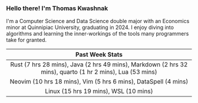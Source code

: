 
### Hello there! I'm Thomas Kwashnak

I'm a Computer Science and Data Science double major with an Economics
minor at Quinnipiac University, graduating in 2024.
I enjoy diving into algorithms and learning the inner-workings of the tools
many programmers take for granted.

| Past Week Stats |
| :---: |
| Rust (7 hrs 28 mins), Java (2 hrs 49 mins), Markdown (2 hrs 32 mins), quarto (1 hr 2 mins), Lua (53 mins) |
| Neovim (10 hrs 18 mins), Vim (5 hrs 6 mins), DataSpell (4 mins) |
| Linux (15 hrs 19 mins), WSL (10 mins) |


